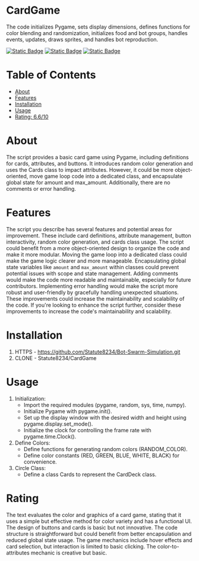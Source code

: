 # CardGame
The code initializes Pygame, sets display dimensions, defines functions for color blending and randomization, initializes food and bot groups, handles events, updates, draws sprites, and handles bot reproduction. 

[![Static Badge](https://img.shields.io/badge/pygame-olive)](https://pypi.org/project/pygame/)
[![Static Badge](https://img.shields.io/badge/numpy-magenta)](https://pypi.org/project/numpy/)
[![Static Badge](https://img.shields.io/badge/random,-gray)](https://pypi.org/project/random,/)

# Table of Contents

- [About](#about)
- [Features](#features)
- [Installation](#installation)
- [Usage](#usage)
- [Rating: 6.6/10](#rating)

# About

The script provides a basic card game using Pygame, including definitions for cards, attributes, and buttons. It introduces random color generation and uses the Cards class to impact attributes. However, it could be more object-oriented, move game loop code into a dedicated class, and encapsulate global state for amount and max_amount. Additionally, there are no comments or error handling.

# Features

The script you describe has several features and potential areas for improvement. These include card definitions, attribute management, button interactivity, random color generation, and cards class usage. The script could benefit from a more object-oriented design to organize the code and make it more modular. Moving the game loop into a dedicated class could make the game logic clearer and more manageable. Encapsulating global state variables like `amount` and `max_amount` within classes could prevent potential issues with scope and state management. Adding comments would make the code more readable and maintainable, especially for future contributors. Implementing error handling would make the script more robust and user-friendly by gracefully handling unexpected situations. These improvements could increase the maintainability and scalability of the code. If you're looking to enhance the script further, consider these improvements to increase the code's maintainability and scalability.

# Installation

1) HTTPS - https://github.com/Statute8234/Bot-Swarm-Simulation.git
2) CLONE - Statute8234/CardGame

# Usage

1) Initialization:
   - Import the required modules (pygame, random, sys, time, numpy).
   - Initialize Pygame with pygame.init().
   - Set up the display window with the desired width and height using pygame.display.set_mode().
   - Initialize the clock for controlling the frame rate with pygame.time.Clock().
2) Define Colors:
   - Define functions for generating random colors (RANDOM_COLOR).
   - Define color constants (RED, GREEN, BLUE, WHITE, BLACK) for convenience.
3) Circle Class:
   - Define a class Cards to represent the CardDeck class.

# Rating

The text evaluates the color and graphics of a card game, stating that it uses a simple but effective method for color variety and has a functional UI. The design of buttons and cards is basic but not innovative. The code structure is straightforward but could benefit from better encapsulation and reduced global state usage. The game mechanics include hover effects and card selection, but interaction is limited to basic clicking. The color-to-attributes mechanic is creative but basic.
